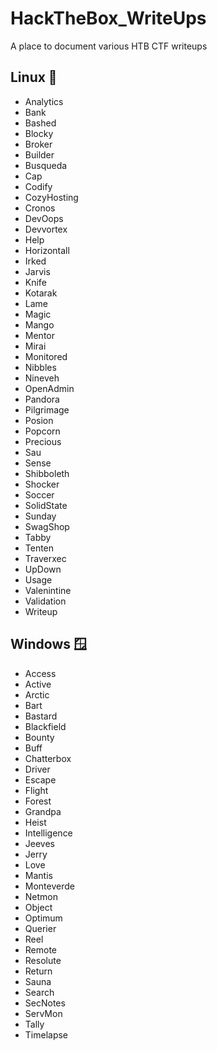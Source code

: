 # HackTheBox_WriteUps

A place to document various HTB CTF writeups

## Linux 🐧

- Analytics
- Bank
- Bashed
- Blocky
- Broker
- Builder
- Busqueda
- Cap
- Codify
- CozyHosting
- Cronos
- DevOops
- Devvortex
- Help
- Horizontall
- Irked
- Jarvis
- Knife
- Kotarak
- Lame
- Magic
- Mango
- Mentor
- Mirai
- Monitored
- Nibbles
- Nineveh
- OpenAdmin
- Pandora
- Pilgrimage
- Posion
- Popcorn
- Precious
- Sau
- Sense
- Shibboleth
- Shocker
- Soccer
- SolidState
- Sunday
- SwagShop
- Tabby
- Tenten
- Traverxec
- UpDown
- Usage
- Valenintine
- Validation
- Writeup

## Windows 🪟

- Access
- Active
- Arctic
- Bart
- Bastard
- Blackfield
- Bounty
- Buff
- Chatterbox
- Driver
- Escape
- Flight
- Forest
- Grandpa
- Heist
- Intelligence
- Jeeves
- Jerry
- Love
- Mantis
- Monteverde
- Netmon
- Object
- Optimum
- Querier
- Reel
- Remote
- Resolute
- Return
- Sauna
- Search
- SecNotes
- ServMon
- Tally
- Timelapse
